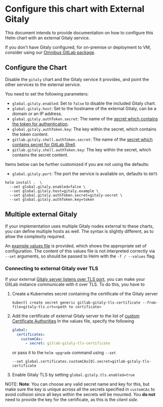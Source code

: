 # Configure this chart with External Gitaly

This document intends to provide documentation on how to configure this Helm chart with an external Gitaly service.

If you don't have Gitaly configured, for on-premise or deployment to VM,
consider using our [Omnibus GitLab package](./external-omnibus-gitaly.md).

## Configure the Chart

Disable the `gitaly` chart and the Gitaly service it provides, and point the other services to the external service.

You need to set the following parameters:

- `global.gitaly.enabled`: Set to `false` to disable the included Gitaly chart.
- `global.gitaly.host`: Set to the hostname of the external Gitaly, can be a domain or an IP address.
- `global.gitaly.authToken.secret`: The name of the [secret which contains the token for authentication][gitaly-secret].
- `global.gitaly.authToken.key`: The key within the secret, which contains the token content.
- `gitlab.gitaly.shell.authToken.secret`: The name of the [secret which contains secret for GitLab Shell][gitlab-shell-secret].
- `gitlab.gitaly.shell.authToken.key`: The key within the secret, which contains the secret content.

Items below can be further customized if you are not using the defaults:

- `global.gitaly.port`: The port the service is available on, defaults to `8075`

```
helm install .  \
  --set global.gitaly.enabled=false \
  --set global.gitaly.host=gitaly.example \
  --set global.gitaly.authToken.secret=gitaly-secret \
  --set global.gitaly.authToken.key=token
```

## Multiple external Gitaly

If your implementation uses multiple Gitaly nodes external to these charts,
you can define multiple hosts as well. The syntax is slightly different, as
to allow the complexity required.

An [example values file][multiple-external] is provided, which shows the
appropriate set of configuration. The content of this values file is not
interpreted correctly via `--set` arguments, so should be passed to Helm
with the `-f / --values` flag.

[gitaly-secret]: ../../installation/secrets.md#gitaly-secret
[gitlab-shell-secret]: ../../installation/secrets.md#gitlab-shell-secret
[multiple-external]: https://gitlab.com/gitlab-org/charts/gitlab/blob/master/examples/gitaly/values-multiple-external.yaml

### Connecting to external Gitaly over TLS

If your external [Gitaly server listens over TLS port](https://docs.gitlab.com/ee/administration/gitaly/#tls-support),
you can make your GitLab instance communicate with it over TLS. To do this, you
have to

1. Create a Kubernetes secret containing the certificate of the Gitaly
   server

   ```
   kubectl create secret generic gitlab-gitaly-tls-certificate --from-file=gitaly-tls.crt=<path to certificate>
   ```

1. Add the certificate of external Gitaly server to the list of
   [custom Certificate Authorities](https://docs.gitlab.com/charts/charts/globals#custom-certificate-authorities)
   In the values file, specify the following

   ```yml
   global:
     certificates:
       customCAs:
         - secret: gitlab-gitaly-tls-certificate
   ```

   or pass it to the `helm upgrade` command using `--set`

   ```
   --set global.certificates.customCAs[0].secret=gitlab-gitaly-tls-certificate
   ```

1. Enable Gitaly TLS by setting `global.gitaly.tls.enabled=true`

NOTE: **Note**: You can choose any valid secret name and key for this, but make
sure the key is unique across all the secrets specified in `customCAs` to avoid
collision since all keys within the secrets will be mounted. You **do not**
need to provide the key for the certificate, as this is the _client side_.
